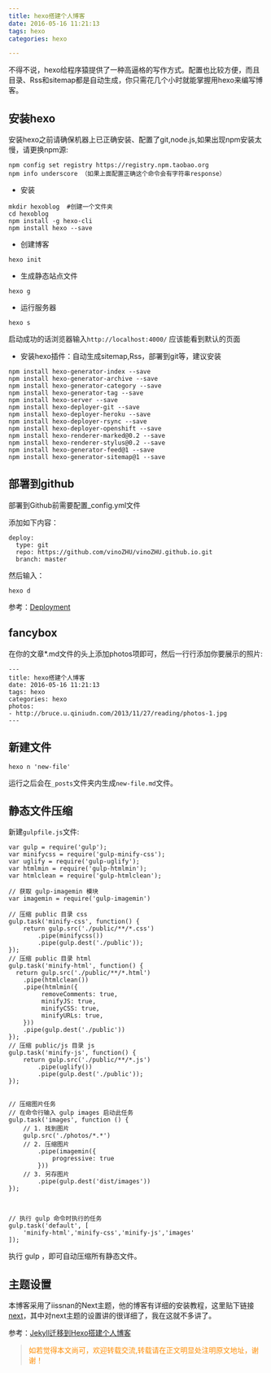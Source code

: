 ```yaml
---
title: hexo搭建个人博客
date: 2016-05-16 11:21:13
tags: hexo
categories: hexo

---
```

不得不说，hexo给程序猿提供了一种高逼格的写作方式。配置也比较方便，而且目录、Rss和sitemap都是自动生成，你只需花几个小时就能掌握用hexo来编写博客。

## 安装hexo
安装hexo之前请确保机器上已正确安装、配置了git,node.js,如果出现npm安装太慢，请更换npm源:

```
npm config set registry https://registry.npm.taobao.org
npm info underscore （如果上面配置正确这个命令会有字符串response）
 ```

- 安装

```
mkdir hexoblog  #创建一个文件夹
cd hexoblog
npm install -g hexo-cli
npm install hexo --save
```

- 创建博客

```
hexo init
```

- 生成静态站点文件

```
hexo g
```

- 运行服务器

```
hexo s
```

启动成功的话浏览器输入`http://localhost:4000/`
应该能看到默认的页面
- 安装hexo插件：自动生成sitemap,Rss，部署到git等，建议安装

```
npm install hexo-generator-index --save
npm install hexo-generator-archive --save
npm install hexo-generator-category --save
npm install hexo-generator-tag --save
npm install hexo-server --save
npm install hexo-deployer-git --save
npm install hexo-deployer-heroku --save
npm install hexo-deployer-rsync --save
npm install hexo-deployer-openshift --save
npm install hexo-renderer-marked@0.2 --save
npm install hexo-renderer-stylus@0.2 --save
npm install hexo-generator-feed@1 --save
npm install hexo-generator-sitemap@1 --save
```

## 部署到github
部署到Github前需要配置_config.yml文件

添加如下内容：

```
deploy:
  type: git
  repo: https://github.com/vinoZHU/vinoZHU.github.io.git
  branch: master
```

然后输入：

```
hexo d
```

参考：[Deployment](https://hexo.io/docs/deployment.html)
## fancybox

在你的文章*.md文件的头上添加photos项即可，然后一行行添加你要展示的照片:
```
---
title: hexo搭建个人博客
date: 2016-05-16 11:21:13
tags: hexo
categories: hexo
photos:
- http://bruce.u.qiniudn.com/2013/11/27/reading/photos-1.jpg
---
```

## 新建文件

```
hexo n 'new-file'
```

运行之后会在`_posts`文件夹内生成`new-file.md`文件。

## 静态文件压缩

新建`gulpfile.js`文件:

```
var gulp = require('gulp');
var minifycss = require('gulp-minify-css');
var uglify = require('gulp-uglify');
var htmlmin = require('gulp-htmlmin');
var htmlclean = require('gulp-htmlclean');

// 获取 gulp-imagemin 模块
var imagemin = require('gulp-imagemin')

// 压缩 public 目录 css
gulp.task('minify-css', function() {
    return gulp.src('./public/**/*.css')
        .pipe(minifycss())
        .pipe(gulp.dest('./public'));
});
// 压缩 public 目录 html
gulp.task('minify-html', function() {
  return gulp.src('./public/**/*.html')
    .pipe(htmlclean())
    .pipe(htmlmin({
         removeComments: true,
         minifyJS: true,
         minifyCSS: true,
         minifyURLs: true,
    }))
    .pipe(gulp.dest('./public'))
});
// 压缩 public/js 目录 js
gulp.task('minify-js', function() {
    return gulp.src('./public/**/*.js')
        .pipe(uglify())
        .pipe(gulp.dest('./public'));
});


// 压缩图片任务
// 在命令行输入 gulp images 启动此任务
gulp.task('images', function () {
    // 1. 找到图片
    gulp.src('./photos/*.*')
    // 2. 压缩图片
        .pipe(imagemin({
            progressive: true
        }))
    // 3. 另存图片
        .pipe(gulp.dest('dist/images'))
});



// 执行 gulp 命令时执行的任务
gulp.task('default', [
    'minify-html','minify-css','minify-js','images'
]);
```
执行 gulp ，即可自动压缩所有静态文件。
## 主题设置
本博客采用了iissnan的Next主题，他的博客有详细的安装教程，这里贴下链接[next](http://theme-next.iissnan.com/)，其中对next主题的设置讲的很详细了，我在这就不多讲了。

参考：[Jekyll迁移到Hexo搭建个人博客](http://www.ezlippi.com//blog/2016/02/jekyll-to-hexo.html)

><font color= Darkorange>如若觉得本文尚可，欢迎转载交流,转载请在正文明显处注明原文地址，谢谢！</font>
